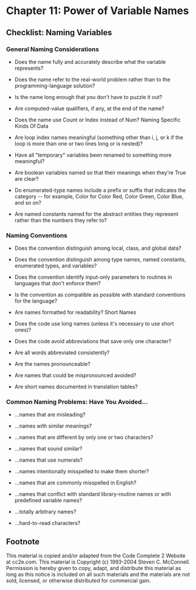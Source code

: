 Chapter 11: Power of Variable Names
===================================

Checklist: Naming Variables
---------------------------

### General Naming Considerations

- Does the name fully and accurately describe what the variable
  represents?

- Does the name refer to the real-world problem rather than to the
  programming-language solution?

- Is the name long enough that you don't have to puzzle it out?

- Are computed-value qualifiers, if any, at the end of the name?

- Does the name use Count or Index instead of Num?  Naming Specific
  Kinds Of Data

- Are loop index names meaningful (something other than i, j, or k if
  the loop is more than one or two lines long or is nested)?

- Have all "temporary" variables been renamed to something more
  meaningful?

- Are boolean variables named so that their meanings when they're True
  are clear?

- Do enumerated-type names include a prefix or suffix that indicates
  the category -- for example, Color for Color Red, Color Green, Color
  Blue, and so on?

- Are named constants named for the abstract entities they represent
  rather than the numbers they refer to?

### Naming Conventions

- Does the convention distinguish among local, class, and global data?

- Does the convention distinguish among type names, named constants,
  enumerated types, and variables?

- Does the convention identify input-only parameters to routines in
  languages that don't enforce them?

- Is the convention as compatible as possible with standard
  conventions for the language?

- Are names formatted for readability?  Short Names

- Does the code use long names (unless it's necessary to use short
  ones)?

- Does the code avoid abbreviations that save only one character?

- Are all words abbreviated consistently?

- Are the names pronounceable?

- Are names that could be mispronounced avoided?

- Are short names documented in translation tables?

### Common Naming Problems: Have You Avoided...

- ...names that are misleading?

- ...names with similar meanings?

- ...names that are different by only one or two characters?

- ...names that sound similar?

- ...names that use numerals?

- ...names intentionally misspelled to make them shorter?

- ...names that are commonly misspelled in English?

- ...names that conflict with standard library-routine names or with
  predefined variable names?

- ...totally arbitrary names?

- ...hard-to-read characters?


Footnote
--------
This material is copied and/or adapted from the Code Complete 2
Website at cc2e.com. This material is Copyright (c) 1993-2004 Steven
C. McConnell. Permission is hereby given to copy, adapt, and
distribute this material as long as this notice is included on all
such materials and the materials are not sold, licensed, or otherwise
distributed for commercial gain.

